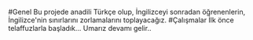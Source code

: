 
#Genel
Bu projede anadili Türkçe olup, İngilizceyi sonradan öğrenenlerin, İngilizce'nin sınırlarını zorlamalarını toplayacağız. 
#Çalışmalar
İlk önce telaffuzlarla başladık... Umarız devamı gelir..
